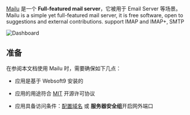 [Mailu](https://mailu.io/) 是一个 **Full-featured mail server**，它被用于 Email Server  等场景。Mailu is a simple yet full-featured mail server, it is free software, open to suggestions and external contributions.  support IMAP and IMAP+, SMTP


![Dashboard](https://libs.websoft9.com/Websoft9/DocsPicture/zh/mailu/mailu-gui-websoft9.png)


## 准备

在参阅本文档使用 Mailu 时，需要确保如下几点：

- 应用是基于 Websoft9 安装的

- 应用的用途符合 [MIT](https://opensource.org/licenses/MIT) 开源许可协议

- 应用具备访问条件：[配置域名](./guide/appsetdomain) 或 **服务器安全组**开启网外端口